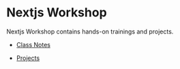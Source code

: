 # Nextjs Workshop

Nextjs Workshop contains hands-on trainings and projects.

- [Class Notes](./class-notes/)

- [Projects](./projects/)
